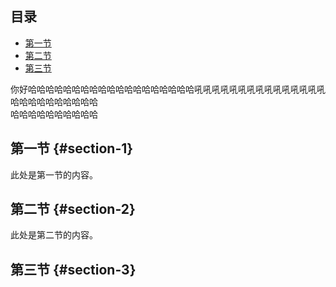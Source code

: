 ## 目录

- [第一节](#section-1)
- [第二节](#section-2)
- [第三节](#section-3)

你好哈哈哈哈哈哈哈哈哈哈哈哈哈哈哈哈哈哈哈吼吼吼吼吼吼吼吼吼吼吼吼吼吼吼哈哈哈哈哈哈哈哈哈哈  
哈哈哈哈哈哈哈哈哈哈









## 第一节 {#section-1}

此处是第一节的内容。

## 第二节 {#section-2}

此处是第二节的内容。

## 第三节 {#section-3}


